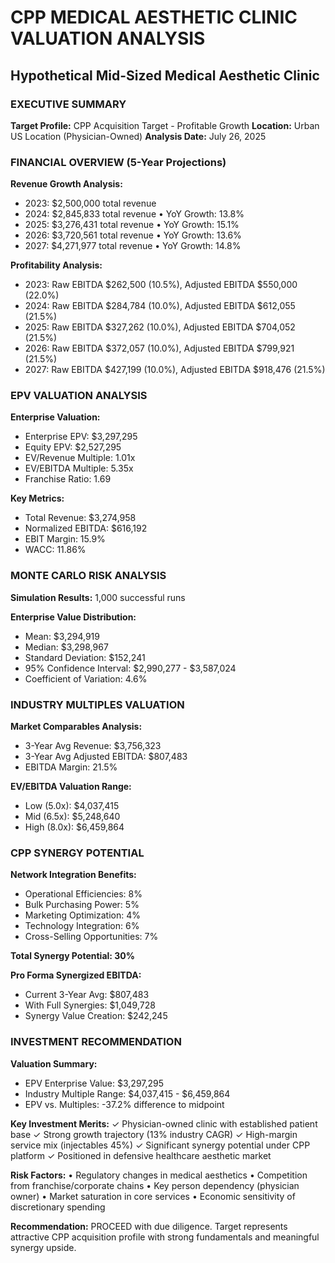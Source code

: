 # CPP MEDICAL AESTHETIC CLINIC VALUATION ANALYSIS

## Hypothetical Mid-Sized Medical Aesthetic Clinic

### EXECUTIVE SUMMARY

**Target Profile:** CPP Acquisition Target - Profitable Growth
**Location:** Urban US Location (Physician-Owned)
**Analysis Date:** July 26, 2025

### FINANCIAL OVERVIEW (5-Year Projections)

**Revenue Growth Analysis:**

- 2023: $2,500,000 total revenue
- 2024: $2,845,833 total revenue
  • YoY Growth: 13.8%
- 2025: $3,276,431 total revenue
  • YoY Growth: 15.1%
- 2026: $3,720,561 total revenue
  • YoY Growth: 13.6%
- 2027: $4,271,977 total revenue
  • YoY Growth: 14.8%

**Profitability Analysis:**

- 2023: Raw EBITDA $262,500 (10.5%), Adjusted EBITDA $550,000 (22.0%)
- 2024: Raw EBITDA $284,784 (10.0%), Adjusted EBITDA $612,055 (21.5%)
- 2025: Raw EBITDA $327,262 (10.0%), Adjusted EBITDA $704,052 (21.5%)
- 2026: Raw EBITDA $372,057 (10.0%), Adjusted EBITDA $799,921 (21.5%)
- 2027: Raw EBITDA $427,199 (10.0%), Adjusted EBITDA $918,476 (21.5%)

### EPV VALUATION ANALYSIS

**Enterprise Valuation:**

- Enterprise EPV: $3,297,295
- Equity EPV: $2,527,295
- EV/Revenue Multiple: 1.01x
- EV/EBITDA Multiple: 5.35x
- Franchise Ratio: 1.69

**Key Metrics:**

- Total Revenue: $3,274,958
- Normalized EBITDA: $616,192
- EBIT Margin: 15.9%
- WACC: 11.86%

### MONTE CARLO RISK ANALYSIS

**Simulation Results:** 1,000 successful runs

**Enterprise Value Distribution:**

- Mean: $3,294,919
- Median: $3,298,967
- Standard Deviation: $152,241
- 95% Confidence Interval: $2,990,277 - $3,587,024
- Coefficient of Variation: 4.6%

### INDUSTRY MULTIPLES VALUATION

**Market Comparables Analysis:**

- 3-Year Avg Revenue: $3,756,323
- 3-Year Avg Adjusted EBITDA: $807,483
- EBITDA Margin: 21.5%

**EV/EBITDA Valuation Range:**

- Low (5.0x): $4,037,415
- Mid (6.5x): $5,248,640
- High (8.0x): $6,459,864

### CPP SYNERGY POTENTIAL

**Network Integration Benefits:**

- Operational Efficiencies: 8%
- Bulk Purchasing Power: 5%
- Marketing Optimization: 4%
- Technology Integration: 6%
- Cross-Selling Opportunities: 7%

**Total Synergy Potential: 30%**

**Pro Forma Synergized EBITDA:**

- Current 3-Year Avg: $807,483
- With Full Synergies: $1,049,728
- Synergy Value Creation: $242,245

### INVESTMENT RECOMMENDATION

**Valuation Summary:**

- EPV Enterprise Value: $3,297,295
- Industry Multiple Range: $4,037,415 - $6,459,864
- EPV vs. Multiples: -37.2% difference to midpoint

**Key Investment Merits:**
✓ Physician-owned clinic with established patient base
✓ Strong growth trajectory (13% industry CAGR)
✓ High-margin service mix (injectables 45%)
✓ Significant synergy potential under CPP platform
✓ Positioned in defensive healthcare aesthetic market

**Risk Factors:**
• Regulatory changes in medical aesthetics
• Competition from franchise/corporate chains
• Key person dependency (physician owner)
• Market saturation in core services
• Economic sensitivity of discretionary spending

**Recommendation:** PROCEED with due diligence. Target represents attractive CPP acquisition profile with strong fundamentals and meaningful synergy upside.
